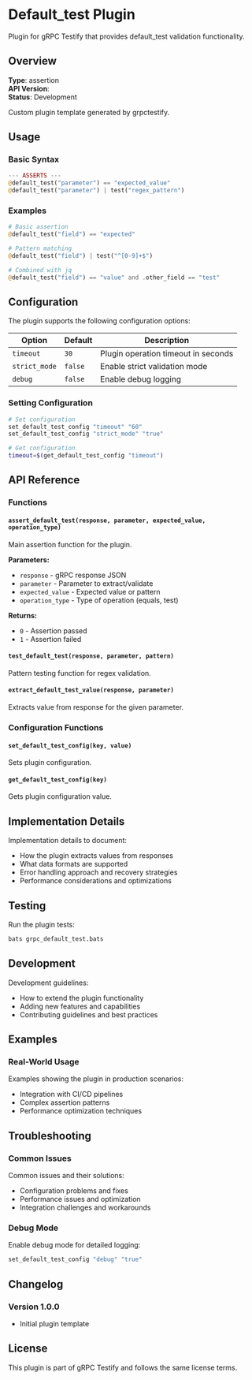 # Default_test Plugin

Plugin for gRPC Testify that provides default_test validation functionality.

## Overview

**Type**: assertion  
**API Version**:   
**Status**: Development  

Custom plugin template generated by grpctestify.

## Usage

### Basic Syntax

```php
--- ASSERTS ---
@default_test("parameter") == "expected_value"
@default_test("parameter") | test("regex_pattern")
```

### Examples

```php
# Basic assertion
@default_test("field") == "expected"

# Pattern matching
@default_test("field") | test("^[0-9]+$")

# Combined with jq
@default_test("field") == "value" and .other_field == "test"
```

## Configuration

The plugin supports the following configuration options:

| Option | Default | Description |
|--------|---------|-------------|
| `timeout` | `30` | Plugin operation timeout in seconds |
| `strict_mode` | `false` | Enable strict validation mode |
| `debug` | `false` | Enable debug logging |

### Setting Configuration

```bash
# Set configuration
set_default_test_config "timeout" "60"
set_default_test_config "strict_mode" "true"

# Get configuration
timeout=$(get_default_test_config "timeout")
```

## API Reference

### Functions

#### `assert_default_test(response, parameter, expected_value, operation_type)`

Main assertion function for the plugin.

**Parameters:**
- `response` - gRPC response JSON
- `parameter` - Parameter to extract/validate
- `expected_value` - Expected value or pattern
- `operation_type` - Type of operation (equals, test)

**Returns:**
- `0` - Assertion passed
- `1` - Assertion failed

#### `test_default_test(response, parameter, pattern)`

Pattern testing function for regex validation.

#### `extract_default_test_value(response, parameter)`

Extracts value from response for the given parameter.

### Configuration Functions

#### `set_default_test_config(key, value)`

Sets plugin configuration.

#### `get_default_test_config(key)`

Gets plugin configuration value.

## Implementation Details

Implementation details to document:
- How the plugin extracts values from responses
- What data formats are supported
- Error handling approach and recovery strategies
- Performance considerations and optimizations

## Testing

Run the plugin tests:

```bash
bats grpc_default_test.bats
```

## Development

Development guidelines:
- How to extend the plugin functionality
- Adding new features and capabilities
- Contributing guidelines and best practices

## Examples

### Real-World Usage

Examples showing the plugin in production scenarios:
- Integration with CI/CD pipelines
- Complex assertion patterns
- Performance optimization techniques

## Troubleshooting

### Common Issues

Common issues and their solutions:
- Configuration problems and fixes
- Performance issues and optimization
- Integration challenges and workarounds

### Debug Mode

Enable debug mode for detailed logging:

```bash
set_default_test_config "debug" "true"
```

## Changelog

### Version 1.0.0
- Initial plugin template

## License

This plugin is part of gRPC Testify and follows the same license terms.
